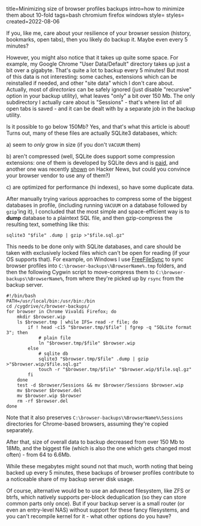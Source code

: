 title=Minimizing size of browser profiles backups
intro=how to minimize them about 10-fold
tags=bash chromium firefox windows
style=
styles=
created=2022-08-06

If you, like me, care about your resilience of your browser session
(history, bookmarks, open tabs),
then you likely do backup it.
Maybe even every 5 minutes?

However, you might also notice that it takes up quite some space.
For example, my Google Chrome "User Data/Default" directory takes up just a bit over a gigabyte.
That's quite a lot to backup every 5 minutes!
But most of this data is not interesting: some caches, extensions which can be reinstalled if needed, and other "site data" which I don't care about.
Actually, most of _directories_ can be safely ignored
(just disable "recursive" option in your backup utility),
what leaves "only" a bit over 150 Mb.
The only subdirectory I actually care about is "Sessions" -
that's where list of all open tabs is saved -
and it can be dealt with by a separate job in the backup utility.

Is it possible to go below 150Mb?
Yes, and that's what this article is about!
Turns out, many of these files are actually SQLite3 databases, which:

a) seem to _only_ grow in size (if you don't `VACUUM` them)

b) aren't compressed (well, SQLite does support some compression extensions:
one of them is developed by SQLite devs and is [paid][zipfs],
and another one was recently [shown][sqlite-zstd] on Hacker News,
but could you convince your browser vendor to use any of them?)

[zipfs]: https://www.sqlite.org/zipvfs/doc/trunk/www/index.wiki
[sqlite-zstd]: https://news.ycombinator.com/item?id=32303762

c) are optimized for performance (hi indexes), so have some duplicate data.

After manually trying various approaches to compress some of the biggest databases in profile,
(including running `VACUUM` on a database followed by `gzip`'ing it),
I concluded that the most simple and space-efficient way is
to **dump** database to a plaintext SQL file,
and then gzip-compress the resulting text,
something like this:

	sqlite3 "$file" .dump | gzip >"$file.sql.gz"

This needs to be done only with SQLite databases,
and care should be taken with exclusively locked files which can't be open for reading
(if your OS supports that).
For example, on Windows I use [FreeFileSync][ffs]
to sync browser profiles into `C:\browser-backups\%BrowserName%.tmp` folders,
and then the following Cygwin script to move-compress them to `C:\browser-backups\%BrowserName%`,
from where they're picked up by `rsync` from the backup server.

	#!/bin/bash
	PATH=/usr/local/bin:/usr/bin:/bin
	cd /cygdrive/c/browser-backups/
	for browser in Chrome Vivaldi Firefox; do
		mkdir $browser.wip
		ls $browser.tmp | while IFS= read -r file; do
			if ! head -c15 "$browser.tmp/$file" | fgrep -q "SQLite format 3"; then
				# plain file
				ln "$browser.tmp/$file" $browser.wip
			else
				# sqlite db
				sqlite3 "$browser.tmp/$file" .dump | gzip >"$browser.wip/$file.sql.gz"
				touch -r "$browser.tmp/$file" "$browser.wip/$file.sql.gz"
			fi
		done
		test -d $browser/Sessions && mv $browser/Sessions $browser.wip
		mv $browser $browser.del
		mv $browser.wip $browser
		rm -rf $browser.del
	done

Note that it also preserves `C:\browser-backups\%BrowserName%\Sessions` directories for Chrome-based browsers,
assuming they're copied separately.

[ffs]: https://freefilesync.org/manual.php?topic=volume-shadow-copy

After that, size of overall data to backup decreased from over 150 Mb to 18Mb,
and the biggest file
(which is also the one which gets changed most often) -
from 64 to 6.6Mb.

While these megabytes might sound not that much,
worth noting that being backed up every 5 minutes,
these backups of browser profiles contribute to a noticeable share of my backup server disk usage.

Of course, alternative would be to use an advanced filesystem,
like ZFS or btrfs,
which natively supports per-block deduplication
(so they can store common parts only once).
But if your backup server is a small router
(or even an entry-level NAS)
without support for these fancy filesystems,
and you can't recompile kernel for it -
what other options do you have?
